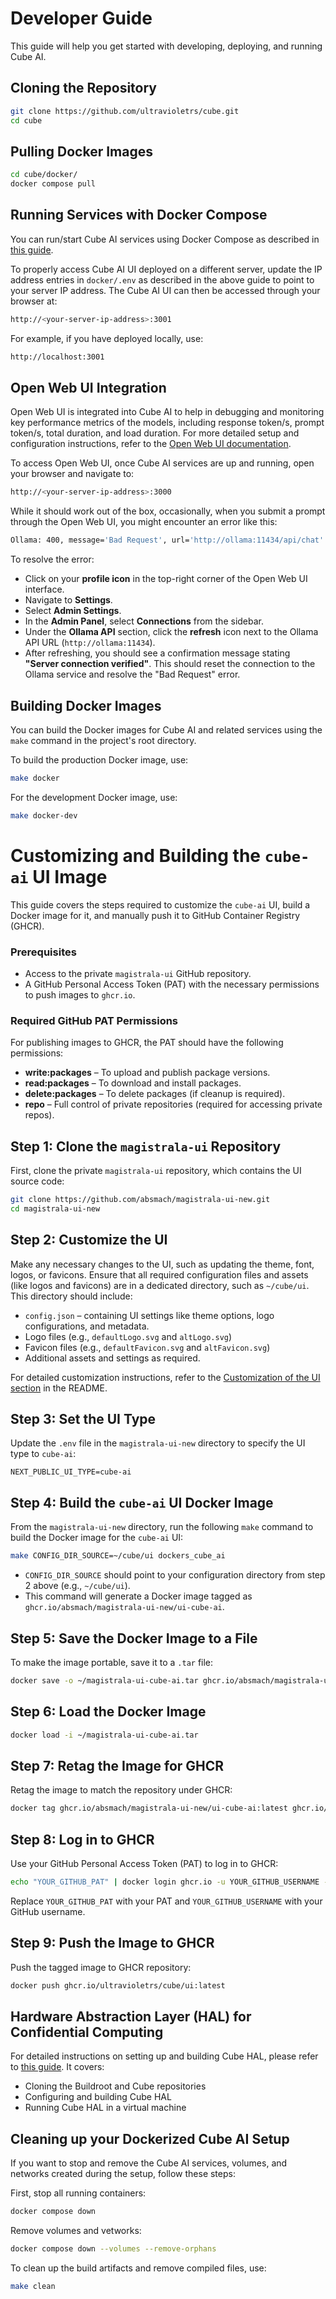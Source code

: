 # Developer Guide

This guide will help you get started with developing, deploying, and running Cube AI.

## Cloning the Repository

```bash
git clone https://github.com/ultravioletrs/cube.git
cd cube
```

## Pulling Docker Images

```bash
cd cube/docker/
docker compose pull
```

## Running Services with Docker Compose

You can run/start Cube AI services using Docker Compose as described in [this guide](https://github.com/ultravioletrs/cube/blob/main/hal/ubuntu/README.md).

To properly access Cube AI UI deployed on a different server, update the IP address entries in `docker/.env` as described in the above guide to point to your server IP address. The Cube AI UI can then be accessed through your browser at:

```bash
http://<your-server-ip-address>:3001
```

For example, if you have deployed locally, use:

```bash
http://localhost:3001
```

## Open Web UI Integration

Open Web UI is integrated into Cube AI to help in debugging and monitoring key performance metrics of the models, including response token/s, prompt token/s, total duration, and load duration. For more detailed setup and configuration instructions, refer to the [Open Web UI documentation](https://docs.openwebui.com/).

To access Open Web UI, once Cube AI services are up and running, open your browser and navigate to:

```bash
http://<your-server-ip-address>:3000
```

While it should work out of the box, occasionally, when you submit a prompt through the Open Web UI, you might encounter an error like this:

```bash
Ollama: 400, message='Bad Request', url='http://ollama:11434/api/chat'
```

To resolve the error:

- Click on your **profile icon** in the top-right corner of the Open Web UI interface.
- Navigate to **Settings**.
- Select **Admin Settings**.
- In the **Admin Panel**, select **Connections** from the sidebar.
- Under the **Ollama API** section, click the **refresh** icon next to the Ollama API URL (`http://ollama:11434`).
- After refreshing, you should see a confirmation message stating **"Server connection verified"**. This should reset the connection to the Ollama service and resolve the "Bad Request" error.

## Building Docker Images

You can build the Docker images for Cube AI and related services using the `make` command in the project's root directory.

To build the production Docker image, use:

```bash
make docker
```

For the development Docker image, use:

```bash
make docker-dev
```

# Customizing and Building the `cube-ai` UI Image

This guide covers the steps required to customize the `cube-ai` UI, build a Docker image for it, and manually push it to GitHub Container Registry (GHCR).

### Prerequisites

- Access to the private `magistrala-ui` GitHub repository.
- A GitHub Personal Access Token (PAT) with the necessary permissions to push images to `ghcr.io`.

### Required GitHub PAT Permissions

For publishing images to GHCR, the PAT should have the following permissions:

- **write:packages** – To upload and publish package versions.
- **read:packages** – To download and install packages.
- **delete:packages** – To delete packages (if cleanup is required).
- **repo** – Full control of private repositories (required for accessing private repos).

## Step 1: Clone the `magistrala-ui` Repository

First, clone the private `magistrala-ui` repository, which contains the UI source code:

```bash
git clone https://github.com/absmach/magistrala-ui-new.git
cd magistrala-ui-new
```

## Step 2: Customize the UI

Make any necessary changes to the UI, such as updating the theme, font, logos, or favicons. Ensure that all required configuration files and assets (like logos and favicons) are in a dedicated directory, such as `~/cube/ui`. This directory should include:

- `config.json` – containing UI settings like theme options, logo configurations, and metadata.
- Logo files (e.g., `defaultLogo.svg` and `altLogo.svg`)
- Favicon files (e.g., `defaultFavicon.svg` and `altFavicon.svg`)
- Additional assets and settings as required.

For detailed customization instructions, refer to the [Customization of the UI section](https://github.com/absmach/magistrala-ui-new/tree/main) in the README.

## Step 3: Set the UI Type

Update the `.env` file in the `magistrala-ui-new` directory to specify the UI type to `cube-ai`:

```env
NEXT_PUBLIC_UI_TYPE=cube-ai
```

## Step 4: Build the `cube-ai` UI Docker Image

From the `magistrala-ui-new` directory, run the following `make` command to build the Docker image for the `cube-ai` UI:

```bash
make CONFIG_DIR_SOURCE=~/cube/ui dockers_cube_ai
```

- `CONFIG_DIR_SOURCE` should point to your configuration directory from step 2 above (e.g., `~/cube/ui`).
- This command will generate a Docker image tagged as `ghcr.io/absmach/magistrala-ui-new/ui-cube-ai`.

## Step 5: Save the Docker Image to a File

To make the image portable, save it to a `.tar` file:

```bash
docker save -o ~/magistrala-ui-cube-ai.tar ghcr.io/absmach/magistrala-ui-new/ui-cube-ai
```

## Step 6: Load the Docker Image

```bash
docker load -i ~/magistrala-ui-cube-ai.tar
```

## Step 7: Retag the Image for GHCR

Retag the image to match the repository under GHCR:

```bash
docker tag ghcr.io/absmach/magistrala-ui-new/ui-cube-ai:latest ghcr.io/ultravioletrs/cube/ui:latest
```

## Step 8: Log in to GHCR

Use your GitHub Personal Access Token (PAT) to log in to GHCR:

```bash
echo "YOUR_GITHUB_PAT" | docker login ghcr.io -u YOUR_GITHUB_USERNAME --password-stdin
```

Replace `YOUR_GITHUB_PAT` with your PAT and `YOUR_GITHUB_USERNAME` with your GitHub username.

## Step 9: Push the Image to GHCR

Push the tagged image to GHCR repository:

```bash
docker push ghcr.io/ultravioletrs/cube/ui:latest
```

## Hardware Abstraction Layer (HAL) for Confidential Computing

For detailed instructions on setting up and building Cube HAL, please refer to [this guide](https://github.com/ultravioletrs/cube/blob/main/hal/buildroot/README.md). It covers:

- Cloning the Buildroot and Cube repositories
- Configuring and building Cube HAL
- Running Cube HAL in a virtual machine

## Cleaning up your Dockerized Cube AI Setup

If you want to stop and remove the Cube AI services, volumes, and networks created during the setup, follow these steps:

First, stop all running containers:

```bash
docker compose down
```

Remove volumes and vetworks:

```bash
docker compose down --volumes --remove-orphans
```

To clean up the build artifacts and remove compiled files, use:

```bash
make clean
```
